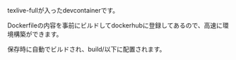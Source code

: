 texlive-fullが入ったdevcontainerです。

Dockerfileの内容を事前にビルドしてdockerhubに登録してあるので、高速に環境構築ができます。

保存時に自動でビルドされ、build/以下に配置されます。
